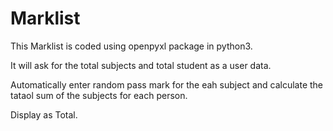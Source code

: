 # Marklist
This Marklist is coded using openpyxl package in python3.

It will ask for the total subjects and total student as a user data.

Automatically enter random pass mark for the eah subject and calculate the tataol sum of the subjects for each person.

Display as Total.
